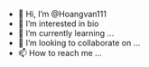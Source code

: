 - 👋 Hi, I’m @Hoangvan111
- 👀 I’m interested in bio
- 🌱 I’m currently learning ...
- 💞️ I’m looking to collaborate on ...
- 📫 How to reach me ...

<!---
Hoangvan111/Hoangvan111 is a ✨ special ✨ repository because its `README.md` (this file) appears on your GitHub profile.
You can click the Preview link to take a look at your changes.
--->
